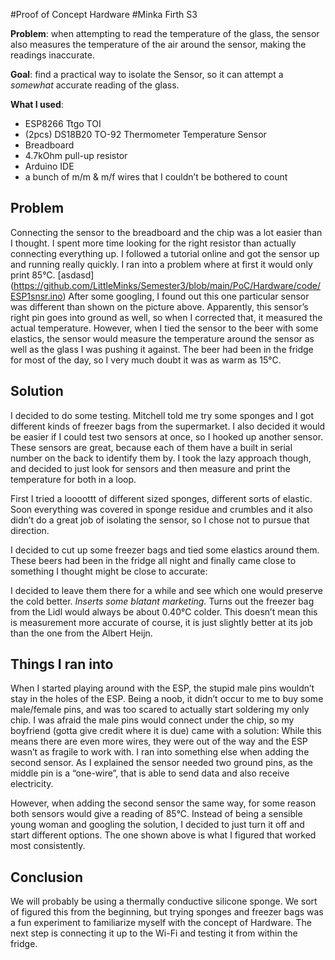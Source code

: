 #Proof of Concept Hardware
#Minka Firth S3

**Problem**: when attempting to read the temperature of the glass, the sensor also measures the temperature of the air around the sensor, making the readings inaccurate.

**Goal**: find a practical way to isolate the Sensor, so it can attempt a *somewhat* accurate reading of the glass.

**What I used**:
* ESP8266 Ttgo TOI
* (2pcs) DS18B20 TO-92 Thermometer Temperature Sensor
* Breadboard
* 4.7kOhm pull-up resistor
* Arduino IDE
* a bunch of m/m & m/f wires that I couldn’t be bothered to count


## Problem

Connecting the sensor to the breadboard and the chip was a lot easier than I thought. I spent more time looking for the right resistor than actually connecting everything up. I followed a tutorial online and got the sensor up and running really quickly.
I ran into a problem where at first it would only print 85°C. [asdasd] (https://github.com/LittleMinks/Semester3/blob/main/PoC/Hardware/code/ESP1snsr.ino) After some googling, I found out this one particular sensor was different than shown on the picture above. Apparently, this sensor’s right pin goes into ground as well, so when I corrected that, it measured the actual temperature. 
However, when I tied the sensor to the beer with some elastics, the sensor would measure the temperature around the sensor as well as the glass I was pushing it against. The beer had been in the fridge for most of the day, so I very much doubt it was as warm as 15°C. 

## Solution

I decided to do some testing. Mitchell told me try some sponges and I got different kinds of freezer bags from the supermarket. I also decided it would be easier if I could test two sensors at once, so I hooked up another sensor. 	
These sensors are great, because each of them have a built in serial number on the back to identify them by. I took the lazy approach though, and decided to just look for sensors and then measure and print the temperature for both in a loop. 
	
First I tried a loooottt of different sized sponges, different sorts of elastic. Soon everything was covered in sponge residue and crumbles and it also didn’t do a great job of isolating the sensor, so I chose not to pursue that direction.

I decided to cut up some freezer bags and tied some elastics around them. These beers had been in the fridge all night and finally came close to something I thought might be close to accurate:

I decided to leave them there for a while and see which one would preserve the cold better. *Inserts some blatant marketing.* Turns out the freezer bag from the Lidl would always be about 0.40°C colder. This doesn’t mean this is measurement more accurate of course, it is just slightly better at its job than the one from the Albert Heijn. 


## Things I ran into

When I started playing around with the ESP, the stupid male pins wouldn’t stay in the holes of the ESP. Being a noob, it didn’t occur to me to buy some male/female pins, and was too scared to actually start soldering my only chip. I was afraid the male pins would connect under the chip, so my boyfriend (gotta give credit where it is due) came with a solution: 
While this means there are even more wires, they were out of the way and the ESP wasn’t as fragile to work with.
I ran into something else when adding the second sensor. As I explained the sensor needed two ground pins, as the middle pin is a “one-wire”, that is able to send data and also receive electricity. 

However, when adding the second sensor the same way, for some reason both sensors would give a reading of 85°C. Instead of being a sensible young woman and googling the solution, I decided to just turn it off and start different options. The one shown above is what I figured that worked most consistently. 

## Conclusion

We will probably be using a thermally conductive silicone sponge. We sort of figured this from the beginning, but trying sponges and freezer bags was a fun experiment to familiarize myself with the concept of Hardware. The next step is connecting it up to the Wi-Fi and testing it from within the fridge. 

	
